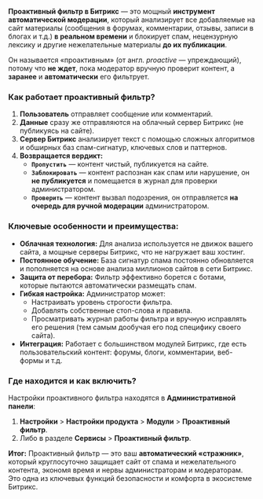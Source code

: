 
**Проактивный фильтр в Битрикс** — это мощный **инструмент автоматической модерации**, который анализирует все добавляемые на сайт материалы (сообщения в форумах, комментарии, отзывы, записи в блогах и т.д.) **в реальном времени** и блокирует спам, нецензурную лексику и другие нежелательные материалы **до их публикации**.

Он называется «проактивным» (от англ. *proactive* — упреждающий), потому что **не ждет**, пока модератор вручную проверит контент, а **заранее** и **автоматически** его фильтрует.

### Как работает проактивный фильтр?

1.  **Пользователь** отправляет сообщение или комментарий.
2.  **Данные** сразу же отправляются на облачный сервер Битрикс (не публикуясь на сайте).
3.  **Сервер Битрикс** анализирует текст с помощью сложных алгоритмов и обширных баз спам-сигнатур, ключевых слов и паттернов.
4.  **Возвращается вердикт:**
    *   **`Пропустить`** — контент чистый, публикуется на сайте.
    *   **`Заблокировать`** — контент распознан как спам или нарушение, он **не публикуется** и помещается в журнал для проверки администратором.
    *   **`Проверить`** — контент вызвал подозрения, он отправляется **на очередь для ручной модерации** администратором.

### Ключевые особенности и преимущества:

*   **Облачная технология:** Для анализа используется не движок вашего сайта, а мощные серверы Битрикс, что не нагружает ваш хостинг.
*   **Постоянное обучение:** База сигнатур спама постоянно обновляется и пополняется на основе анализа миллионов сайтов в сети Битрикс.
*   **Защита от перебора:** Фильтр эффективно борется с ботами, которые пытаются автоматически размещать спам.
*   **Гибкая настройка:** Администратор может:
    *   Настраивать уровень строгости фильтра.
    *   Добавлять собственные стоп-слова и правила.
    *   Просматривать журнал работы фильтра и вручную исправлять его решения (тем самым дообучая его под специфику своего сайта).
*   **Интеграция:** Работает с большинством модулей Битрикс, где есть пользовательский контент: форумы, блоги, комментарии, веб-формы и т.д.

### Где находится и как включить?

Настройки проактивного фильтра находятся в **Административной панели**:
1.  **Настройки** > **Настройки продукта** > **Модули** > **Проактивный фильтр**.
2.  Либо в разделе **Сервисы** > **Проактивный фильтр**.

**Итог:** Проактивный фильтр — это ваш **автоматический «стражник»**, который круглосуточно защищает сайт от спама и нежелательного контента, экономя время и нервы администраторам и модераторам. Это одна из ключевых функций безопасности и комфорта в экосистеме Битрикс.